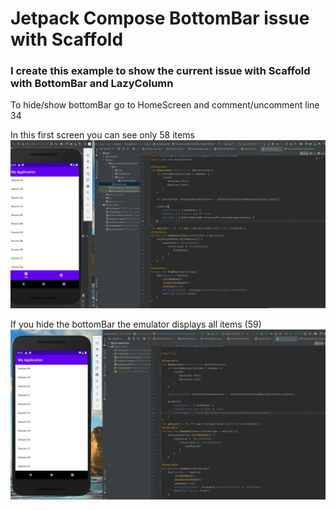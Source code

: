 # Jetpack Compose BottomBar issue with Scaffold

### I create this example to show the current issue with Scaffold with BottomBar and LazyColumn

To hide/show bottomBar go to HomeScreen and comment/uncomment line 34

In this first screen you can see only 58 items
![Screen With issue](screenshoots/screen01.png)

If you hide the bottomBar the emulator displays all items (59)
![Screen With issue](screenshoots/screen02.png)
